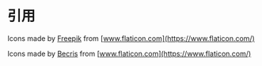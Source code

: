# 引用

Icons made by [Freepik](http://www.freepik.com/) from [www.flaticon.com](https://www.flaticon.com/)

Icons made by [Becris](https://www.flaticon.com/authors/becris) from [www.flaticon.com](https://www.flaticon.com/)

